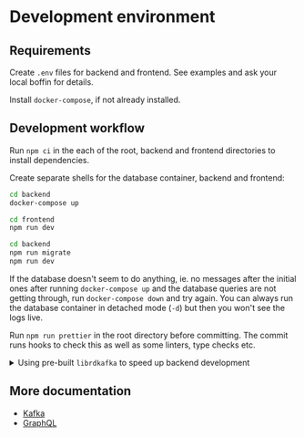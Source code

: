 # Development environment

## Requirements

Create `.env` files for backend and frontend. See examples and ask your local boffin for details.

Install `docker-compose`, if not already installed.

## Development workflow

Run `npm ci` in the each of the root, backend and frontend directories to install dependencies.

Create separate shells for the database container, backend and frontend:

```bash
cd backend
docker-compose up
```

```bash
cd frontend
npm run dev
```

```bash
cd backend
npm run migrate
npm run dev
```

If the database doesn't seem to do anything, ie. no messages after the initial ones after running `docker-compose up` and the database queries are not getting through, run `docker-compose down` and try again. You can always run the database container in detached mode (`-d`) but then you won't see the logs live.

Run `npm run prettier` in the root directory before committing. The commit runs hooks to check this as well as some linters, type checks etc.

<details>
<summary>Using pre-built <code>librdkafka</code> to speed up backend development</summary>

By default, `node-rdkafka` builds `librdkafka` from the source. This can take minutes on a bad day and can slow development down quite considerably, especially when you're working with different branches with different dependencies and need to run `npm ci` often. However, there's an option to use the version installed locally.

Do this in some other directory than the project one:

```bash
wget https://github.com/edenhill/librdkafka/archive/v2.0.2.tar.gz  -O - | tar -xz
cd librdkafka-2.0.2
./configure --prefix=/usr
make && make install
```

You may have to do some of that as root. Alternatively, you can install a prebuilt package - see [here](https://github.com/edenhill/librdkafka) for more information.

Set the env `BUILD_LIBRDKAFKA=0` when doing `npm ci` or similar on the backend to skip the build.

</details>

## More documentation

- [Kafka](docs/kafka.md)
- [GraphQL](docs/graphql.md)
